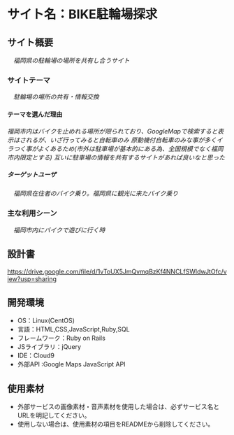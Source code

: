 # サイト名：BIKE駐輪場探求

## サイト概要
　*福岡県の駐輪場の場所を共有し合うサイト*
### サイトテーマ
　*駐輪場の場所の共有・情報交換*

#### テーマを選んだ理由
  *福岡市内はバイクを止めれる場所が限られており、GoogleMapで検索すると表示はされるが、いざ行ってみると自転車のみ*
  *原動機付自転車のみな事が多くイラつく事がよくあるため(市外は駐車場が基本的にある為、全国規模でなく福岡市内限定とする)*
  *互いに駐車場の情報を共有するサイトがあれば良いなと思った*

##### ターゲットユーザ
　*福岡県在住者のバイク乗り。福岡県に観光に来たバイク乗り*

### 主な利用シーン
　*福岡市内にバイクで遊びに行く時*

## 設計書
  https://drive.google.com/file/d/1vToUX5JmQvmqBzKf4NNCLfSWldwJtOfc/view?usp=sharing

## 開発環境
- OS：Linux(CentOS)
- 言語：HTML,CSS,JavaScript,Ruby,SQL
- フレームワーク：Ruby on Rails
- JSライブラリ：jQuery
- IDE：Cloud9
- 外部API :Google Maps JavaScript API

## 使用素材
- 外部サービスの画像素材・音声素材を使用した場合は、必ずサービス名とURLを明記してください。
- 使用しない場合は、使用素材の項目をREADMEから削除してください。